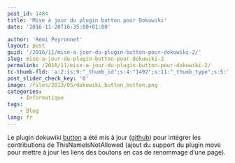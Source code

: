 ```yaml
---
post_id: 1484
title: 'Mise à jour du plugin button pour Dokuwiki'
date: '2016-11-20T16:35:00+01:00'

author: 'Rémi Peyronnet'
layout: post
guid: '/2016/11/mise-a-jour-du-plugin-button-pour-dokuwiki-2/'
slug: mise-a-jour-du-plugin-button-pour-dokuwiki-2
permalink: /2016/11/mise-a-jour-du-plugin-button-pour-dokuwiki-2/
tc-thumb-fld: 'a:2:{s:9:"_thumb_id";s:4:"1492";s:11:"_thumb_type";s:5:"thumb";}'
post_slider_check_key: '0'
image: /files/2013/05/dokuwiki_button_button.png
categories:
    - Informatique
tags:
    - Blog
lang: fr
---
```


Le plugin dokuwiki [button](https://www.dokuwiki.org/plugin:button) a été mis à jour ([github](https://github.com/rpeyron/plugin-button)) pour intégrer les contributions de ThisNameIsNotAllowed (ajout du support du plugin move pour mettre à jour les liens des boutons en cas de renommage d’une page).